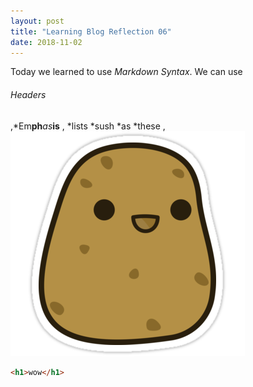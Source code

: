 ```yaml
---
layout: post
title: "Learning Blog Reflection 06"
date: 2018-11-02
---
```



Today we learned to use *Markdown Syntax*. We can use 
###### Headers
,*Em**ph**_as_**is**
, *lists
  *sush
    *as
    *these
,![Images](/Potato.png)

```html
<h1>wow</h1>
```
